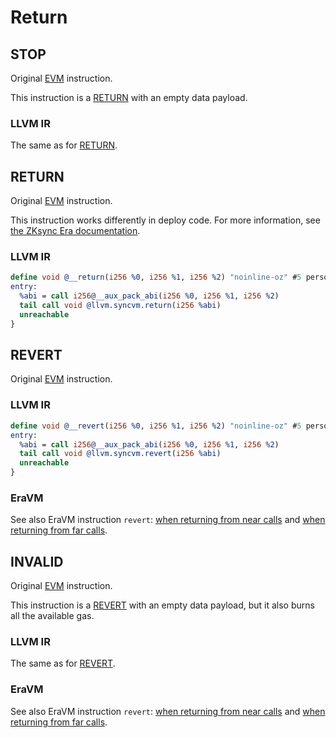 # Return



## STOP

Original [EVM](https://www.evm.codes/#00?fork=shanghai) instruction.

This instruction is a [RETURN](#return) with an empty data payload.

### LLVM IR

The same as for [RETURN](#return).



## RETURN

Original [EVM](https://www.evm.codes/#f3?fork=shanghai) instruction.

This instruction works differently in deploy code. For more information, see [the ZKsync Era documentation](/zksync-protocol/differences/evm-instructions#return-stop).

### LLVM IR

```llvm
define void @__return(i256 %0, i256 %1, i256 %2) "noinline-oz" #5 personality i32()* @__personality {
entry:
  %abi = call i256@__aux_pack_abi(i256 %0, i256 %1, i256 %2)
  tail call void @llvm.syncvm.return(i256 %abi)
  unreachable
}
```



## REVERT

Original [EVM](https://www.evm.codes/#fd?fork=shanghai) instruction.

### LLVM IR

```llvm
define void @__revert(i256 %0, i256 %1, i256 %2) "noinline-oz" #5 personality i32()* @__personality {
entry:
  %abi = call i256@__aux_pack_abi(i256 %0, i256 %1, i256 %2)
  tail call void @llvm.syncvm.revert(i256 %abi)
  unreachable
}
```

### EraVM

See also EraVM instruction `revert`: [when returning from near calls](https://matter-labs.github.io/eravm-spec/spec.html#NearRevertDefinition)
and [when returning from far calls](https://matter-labs.github.io/eravm-spec/spec.html#FarRevertDefinition).



## INVALID

Original [EVM](https://www.evm.codes/#fe?fork=shanghai) instruction.

This instruction is a [REVERT](#revert) with an empty data payload, but it also burns all the available gas.

### LLVM IR

The same as for [REVERT](#revert).

### EraVM

See also EraVM instruction `revert`: [when returning from near calls](https://matter-labs.github.io/eravm-spec/spec.html#NearRevertDefinition)
and [when returning from far calls](https://matter-labs.github.io/eravm-spec/spec.html#FarRevertDefinition).
